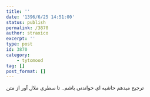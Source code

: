 ```yaml
---
title: ''
date: '1396/6/25 14:51:00'
status: publish
permalink: /3870
author: straxico
excerpt: ''
type: post
id: 3870
category:
    - tytomood
tag: []
post_format: []
---
```

ترجیح میدهم حاشیه ای خواندنی باشم.. تا سطری ملال آور از متن